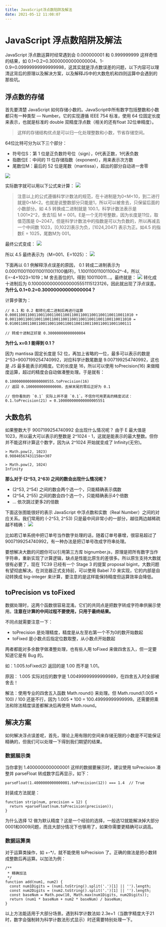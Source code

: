 ```yaml
---
title: JavaScript浮点数陷阱及解法
date: 2021-05-12 11:08:07
---
```


# JavaScript 浮点数陷阱及解法
JavaScript 浮点数运算时经常遇到会 0.000000001 和 0.999999999 这样奇怪的结果，如 0.1+0.2=0.30000000000000004、1-0.9=0.09999999999999998，这其实就是浮点数误差的问题，以下内容可以理清这背后的原理以及解决方案，以及解释JS中的大数危机和四则运算中会遇到的那些坑。

## 浮点数的存储
首先要清楚 JavaScript 如何存储小数的。JavaScript中所有数字包括整数和小数都只有一种类型 — Number。它的实现遵循 IEEE 754 标准，使用 64 位固定长度来表示，也就是标准的 double 双精度浮点数（相关的还有float 32位单精度）。
> 这样的存储结构优点是可以归一化处理整数和小数，节省存储空间。

64位比特可分为以下三个部分：
- 符号位S：第 1 位是正负数符号位（sign），0代表正数，1代表负数
- 指数位E：中间的 11 位存储指数（exponent），用来表示次方数
- 尾数位M：最后的 52 位是尾数（mantissa），超出的部分自动进一舍零

![](https://m.360buyimg.com/img/jfs/t1/156975/22/20314/7618/606e7824Eef63590e/a7c0b7f7081253f9.png)

实际数字就可以用以下公式来计算：
![](https://m.360buyimg.com/img/jfs/t1/146263/38/19604/6630/606e7937Ef6b5587c/b36c917c85bc5d9c.png)

> 注意以上的公式遵循科学计数法的规范，在十进制是为0<M<10，到二进行就是0<M<2。也就是说整数部分只能是1，所以可以被舍去，只保留后面的小数部分。如 4.5 转换成二进制就是 100.1，科学计数法表示是 1.001*2^2，舍去1后 M = 001。E是一个无符号整数，因为长度是11位，取值范围是 0~2047。但是科学计数法中的指数是可以为负数的，所以再减去一个中间数 1023，[0,1022]表示为负，[1024,2047] 表示为正。如4.5 的指数E = 1025，尾数M为 001。

最终公式变成：
![](https://m.360buyimg.com/img/jfs/t1/171506/16/17128/10028/606e9890Ebfab9236/4cfc6fe37070495f.png)

所以 4.5 最终表示为（M=001、E=1025）：
![](https://m.360buyimg.com/img/jfs/t1/155546/15/20598/27494/606e99d4E104fd0d6/fb12bfd433b16c19.png)

下面再以 0.1 例解释浮点误差的原因， 0.1 转成二进制表示为 0.0001100110011001100(1100循环)，1.100110011001100x2^-4，所以 E=-4+1023=1019；M 舍去首位的1，得到 100110011...。最终就是：
![](https://m.360buyimg.com/img/jfs/t1/174435/17/2686/32127/606e9a35Ebf7a180b/2b0f188cc6f39fcd.png)
转化成十进制后为 0.100000000000000005551115123126，因此就出现了浮点误差。
**为什么 0.1+0.2=0.30000000000000004？**

计算步骤为：
```
// 0.1 和 0.2 都转化成二进制后再进行运算
0.00011001100110011001100110011001100110011001100110011010 +
0.0011001100110011001100110011001100110011001100110011010 =
0.0100110011001100110011001100110011001100110011001100111

// 转成十进制正好是 0.30000000000000004
```

**为什么 x=0.1 能得到 0.1？**

因为 mantissa 固定长度是 52 位，再加上省略的一位，最多可以表示的数是 2^53=9007199254740992，对应科学计数尾数是 9.007199254740992，这也是 JS 最多能表示的精度。它的长度是 16，所以可以使用 toPrecision(16) 来做精度运算，超过的精度会自动做凑整处理。于是就有：
```
0.10000000000000000555.toPrecision(16)
// 返回 0.1000000000000000，去掉末尾的零后正好为 0.1

// 但你看到的 `0.1` 实际上并不是 `0.1`。不信你可用更高的精度试试：
0.1.toPrecision(21) = 0.100000000000000005551
```

## 大数危机

如果整数大于 9007199254740992 会出现什么情况呢？
由于 E 最大值是 1023，所以最大可以表示的整数是 2^1024 - 1，这就是能表示的最大整数。但你并不能这样计算这个数字，因为从 2^1024 开始就变成了 Infinity(无穷)。
```
> Math.pow(2, 1023)
8.98846567431158e+307

> Math.pow(2, 1024)
Infinity
```

**那么对于 (2^53, 2^63) 之间的数会出现什么情况呢？**
- (2^53, 2^54) 之间的数会两个选一个，只能精确表示偶数
- (2^54, 2^55) 之间的数会四个选一个，只能精确表示4个倍数
- ... 依次跳过更多2的倍数

下面这张图能很好的表示 JavaScript 中浮点数和实数（Real Number）之间的对应关系。我们常用的 (-2^53, 2^53) 只是最中间非常小的一部分，越往两边越稀疏越不精确：
![](https://m.360buyimg.com/img/jfs/t1/176423/6/2617/48239/606e9b89Eaeed9440/89563159c53755b4.jpg)

比如若订单系统中把订单号当作数字处理的话，随着订单号暴增，很容易超过了9007199254740992，有一种办法是把订单号改成字符串处理。

要想解决大数的问题你可以引用第三方库 bignumber.js，原理是把所有数字当作字符串，重新实现了计算逻辑，缺点是性能比原生的差很多。所以原生支持大数就很有必要了，现在 TC39 已经有一个 Stage 3 的提案 proposal bigint，大数问题有望彻底解决。在浏览器正式支持前，可以使用 Babel 7.0 来实现，它的内部是自动转换成 big-integer 来计算，要注意的是这样能保持精度但运算效率会降低。

## toPrecision vs toFixed
数据处理时，这两个函数很容易混淆。它们的共同点是把数字转成字符串供展示使用。**注意在计算的中间过程不要使用，只用于最终结果。**

不同点就需要注意一下：
- toPrecision 是处理精度，精度是从左至右第一个不为0的数开始数起
- toFixed 是小数点后指定位数取整，从小数点开始数起

两者都能对多余数字做凑整处理，也有些人用 toFixed 来做四舍五入，但一定要知道它是有 Bug 的。

如：1.005.toFixed(2) 返回的是 1.00 而不是 1.01。

原因： 1.005 实际对应的数字是 1.00499999999999989，在四舍五入时全部被舍去！

解法：使用专业的四舍五入函数 Math.round() 来处理。但 Math.round(1.005 * 100) / 100 还是不行，因为 1.005 * 100 = 100.49999999999999。还需要把乘法和除法精度误差都解决后再使用 Math.round。

## 解决方案
如何解决浮点误差呢，首先，理论上用有限的空间来存储无限的小数是不可能保证精确的，但我们可以处理一下得到我们期望的结果。
### 数据展示类
当你拿到 1.4000000000000001 这样的数据要展示时，建议使用 toPrecision 凑整并 parseFloat 转成数字后再显示，如下：
```
parseFloat(1.4000000000000001.toPrecision(12)) === 1.4  // True
```
封装成方法就是：
```
function strip(num, precision = 12) {
  return +parseFloat(num.toPrecision(precision));
}
```

为什么选择 12 做为默认精度？这是一个经验的选择，一般选12就能解决掉大部分0001和0009问题，而且大部分情况下也够用了，如果你需要更精确可以调高。

### 数据运算类
对于运算类操作，如 +-*/，就不能使用 toPrecision 了。正确的做法是把小数转成整数后再运算。以加法为例：
```
/**
 * 精确加法
 */
function add(num1, num2) {
  const num1Digits = (num1.toString().split('.')[1] || '').length;
  const num2Digits = (num2.toString().split('.')[1] || '').length;
  const baseNum = Math.pow(10, Math.max(num1Digits, num2Digits));
  return (num1 * baseNum + num2 * baseNum) / baseNum;
}
```
以上方法能适用于大部分场景。遇到科学计数法如 2.3e+1（当数字精度大于21时，数字会强制转为科学计数法形式显示）时还需要特别处理一下。


